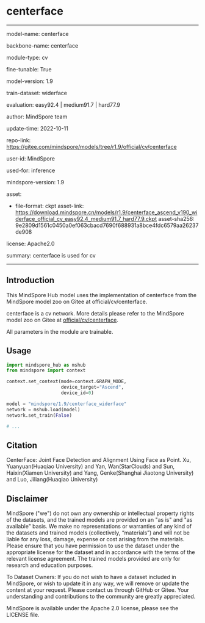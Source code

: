 # centerface

---

model-name: centerface

backbone-name: centerface

module-type: cv

fine-tunable: True

model-version: 1.9

train-dataset: widerface

evaluation: easy92.4 | medium91.7 | hard77.9

author: MindSpore team

update-time: 2022-10-11

repo-link: <https://gitee.com/mindspore/models/tree/r1.9/official/cv/centerface>

user-id: MindSpore

used-for: inference

mindspore-version: 1.9

asset:

-
    file-format: ckpt
    asset-link: <https://download.mindspore.cn/models/r1.9/centerface_ascend_v190_widerface_official_cv_easy92.4_medium91.7_hard77.9.ckpt>
    asset-sha256: 9e2809d1561c0450a0ef063cbacd7690f688931a8bce4fdc6579aa26237de908

license: Apache2.0

summary: centerface is used for cv

---

## Introduction

This MindSpore Hub model uses the implementation of centerface from the MindSpore model zoo on Gitee at official/cv/centerface.

centerface is a cv network. More details please refer to the MindSpore model zoo on Gitee at [official/cv/centerface](https://gitee.com/mindspore/models/blob/r1.9/official/cv/centerface/README.md).

All parameters in the module are trainable.

## Usage

```python
import mindspore_hub as mshub
from mindspore import context

context.set_context(mode=context.GRAPH_MODE,
                    device_target="Ascend",
                    device_id=0)

model = "mindspore/1.9/centerface_widerface"
network = mshub.load(model)
network.set_train(False)

# ...
```

## Citation

CenterFace: Joint Face Detection and Alignment Using Face as Point. Xu, Yuanyuan(Huaqiao University) and Yan, Wan(StarClouds) and Sun, Haixin(Xiamen University) and Yang, Genke(Shanghai Jiaotong University) and Luo, Jiliang(Huaqiao University)

## Disclaimer

MindSpore ("we") do not own any ownership or intellectual property rights of the datasets, and the trained models are provided on an "as is" and "as available" basis. We make no representations or warranties of any kind of the datasets and trained models (collectively, “materials”) and will not be liable for any loss, damage, expense or cost arising from the materials. Please ensure that you have permission to use the dataset under the appropriate license for the dataset and in accordance with the terms of the relevant license agreement. The trained models provided are only for research and education purposes.

To Dataset Owners: If you do not wish to have a dataset included in MindSpore, or wish to update it in any way, we will remove or update the content at your request. Please contact us through GitHub or Gitee. Your understanding and contributions to the community are greatly appreciated.

MindSpore is available under the Apache 2.0 license, please see the LICENSE file.
